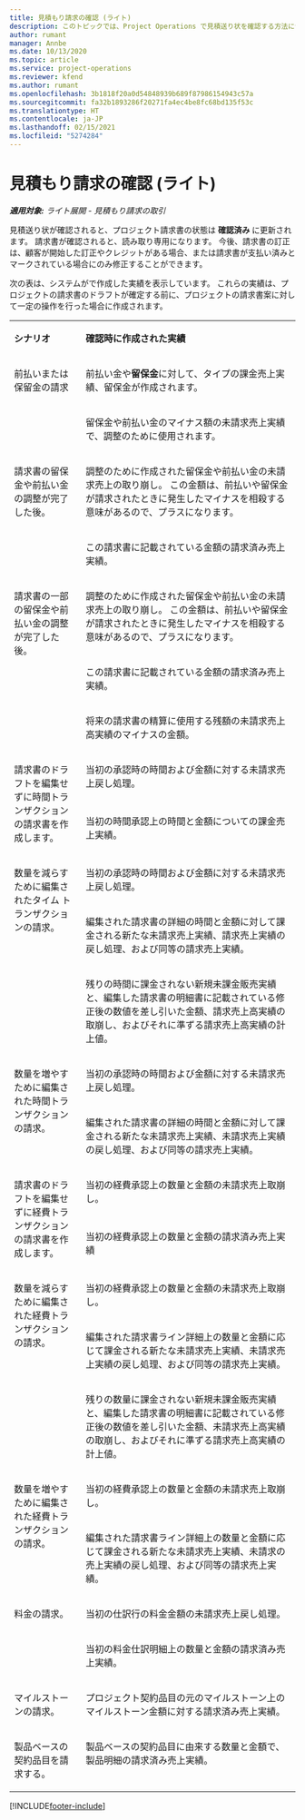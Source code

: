 ```yaml
---
title: 見積もり請求の確認 (ライト)
description: このトピックでは、Project Operations で見積送り状を確認する方法について解説します。
author: rumant
manager: Annbe
ms.date: 10/13/2020
ms.topic: article
ms.service: project-operations
ms.reviewer: kfend
ms.author: rumant
ms.openlocfilehash: 3b1818f20a0d54848939b689f87986154943c57a
ms.sourcegitcommit: fa32b1893286f20271fa4ec4be8fc68bd135f53c
ms.translationtype: HT
ms.contentlocale: ja-JP
ms.lasthandoff: 02/15/2021
ms.locfileid: "5274284"
---
```

# <a name="confirm-a-proforma-invoice---lite"></a>見積もり請求の確認 (ライト)

_**適用対象:** ライト展開 - 見積もり請求の取引_


見積送り状が確認されると、プロジェクト請求書の状態は **確認済み** に更新されます。 請求書が確認されると、読み取り専用になります。 今後、請求書の訂正は、顧客が開始した訂正やクレジットがある場合、または請求書が支払い済みとマークされている場合にのみ修正することができます。

次の表は、システムがで作成した実績を表示しています。 これらの実績は、プロジェクトの請求書のドラフトが確定する前に、プロジェクトの請求書案に対して一定の操作を行った場合に作成されます。

<table border="0" cellspacing="0" cellpadding="0">
    <tbody>
        <tr>
            <td width="216" valign="top">
                <p>
                    <strong>シナリオ</strong>
                </p>
            </td>
            <td width="808" valign="top">
                <p>
                    <strong>確認時に作成された実績</strong>
                </p>
            </td>
        </tr>
        <tr>
            <td width="216" rowspan="2" valign="top">
                <p>
前払いまたは保留金の請求 </p>
            </td>
            <td width="408" valign="top">
                <p>
前払い金や<strong>留保金</strong>に対して、タイプの課金売上実績、留保金が作成されます。
                </p>
            </td>
        </tr>
        <tr>
            <td width="408" valign="top">
                <p>
留保金や前払い金のマイナス額の未請求売上実績で、調整のために使用されます。
                </p>
            </td>
        </tr>
        <tr>
            <td width="216" rowspan="2" valign="top">
                <p>
請求書の留保金や前払い金の調整が完了した後。
                </p>
            </td>
            <td width="408" valign="top">
                <p>
調整のために作成された留保金や前払い金の未請求売上の取り崩し。 この金額は、前払いや留保金が請求されたときに発生したマイナスを相殺する意味があるので、プラスになります。
                </p>
            </td>
        </tr>
        <tr>
            <td width="408" valign="top">
                <p>
この請求書に記載されている金額の請求済み売上実績。
                </p>
            </td>
        </tr>
        <tr>
            <td width="216" rowspan="3" valign="top">
                <p>
請求書の一部の留保金や前払い金の調整が完了した後。
                </p>
            </td>
            <td width="408" valign="top">
                <p>
調整のために作成された留保金や前払い金の未請求売上の取り崩し。 この金額は、前払いや留保金が請求されたときに発生したマイナスを相殺する意味があるので、プラスになります。
                </p>
            </td>
        </tr>
        <tr>
            <td width="408" valign="top">
                <p>
この請求書に記載されている金額の請求済み売上実績。
                </p>
            </td>
        </tr>
        <tr>
            <td width="408" valign="top">
                <p>
将来の請求書の精算に使用する残額の未請求売上高実績のマイナスの金額。
                </p>
            </td>
        </tr>
        <tr>
            <td width="216" rowspan="2" valign="top">
                <p>
請求書のドラフトを編集せずに時間トランザクションの請求書を作成します。
                </p>
            </td>
            <td width="408" valign="top">
                <p>
当初の承認時の時間および金額に対する未請求売上戻し処理。
                </p>
            </td>
        </tr>
        <tr>
            <td width="408" valign="top">
                <p>
当初の時間承認上の時間と金額についての課金売上実績。
                </p>
            </td>
        </tr>
        <tr>
            <td width="216" rowspan="3" valign="top">
                <p>
数量を減らすために編集されたタイム トランザクションの請求。
                </p>
            </td>
            <td width="408" valign="top">
                <p>
当初の承認時の時間および金額に対する未請求売上戻し処理。
                </p>
            </td>
        </tr>
        <tr>
            <td width="408" valign="top">
                <p>
編集された請求書の詳細の時間と金額に対して課金される新たな未請求売上実績、請求売上実績の戻し処理、および同等の請求売上実績。
                </p>
            </td>
        </tr>
        <tr>
            <td width="408" valign="top">
                <p>
残りの時間に課金されない新規未課金販売実績と、編集した請求書の明細書に記載されている修正後の数値を差し引いた金額、請求売上高実績の取崩し、およびそれに準ずる請求売上高実績の計上値。
                </p>
            </td>
        </tr>
        <tr>
            <td width="216" rowspan="2" valign="top">
                <p>
数量を増やすために編集された時間トランザクションの請求。
                </p>
            </td>
            <td width="408" valign="top">
                <p>
当初の承認時の時間および金額に対する未請求売上戻し処理。
                </p>
            </td>
        </tr>
        <tr>
            <td width="408" valign="top">
                <p>
編集された請求書の詳細の時間と金額に対して課金される新たな未請求売上実績、未請求売上実績の戻し処理、および同等の請求売上実績。
                </p>
            </td>
        </tr>
        <tr>
            <td width="216" rowspan="2" valign="top">
                <p>
請求書のドラフトを編集せずに経費トランザクションの請求書を作成します。
                </p>
            </td>
            <td width="408" valign="top">
                <p>
当初の経費承認上の数量と金額の未請求売上取崩し。
                </p>
            </td>
        </tr>
        <tr>
            <td width="408" valign="top">
                <p>
当初の経費承認上の数量と金額の請求済み売上実績 </p>
            </td>
        </tr>
        <tr>
            <td width="216" rowspan="3" valign="top">
                <p>
数量を減らすために編集された経費トランザクションの請求。
                </p>
            </td>
            <td width="408" valign="top">
                <p>
当初の経費承認上の数量と金額の未請求売上取崩し。
                </p>
            </td>
        </tr>
        <tr>
            <td width="408" valign="top">
                <p>
編集された請求書ライン詳細上の数量と金額に応じて課金される新たな未請求売上実績、未請求売上実績の戻し処理、および同等の請求売上実績。
                </p>
            </td>
        </tr>
        <tr>
            <td width="408" valign="top">
                <p>
残りの数量に課金されない新規未課金販売実績と、編集した請求書の明細書に記載されている修正後の数値を差し引いた金額、未請求売上高実績の取崩し、およびそれに準ずる請求売上高実績の計上値。
                </p>
            </td>
        </tr>
        <tr>
            <td width="216" rowspan="2" valign="top">
                <p>
数量を増やすために編集された経費トランザクションの請求。
                </p>
            </td>
            <td width="408" valign="top">
                <p>
当初の経費承認上の数量と金額の未請求売上取崩し。
                </p>
            </td>
        </tr>
        <tr>
            <td width="408" valign="top">
                <p>
編集された請求書ライン詳細上の数量と金額に応じて課金される新たな未請求売上実績、未請求の売上実績の戻し処理、および同等の請求売上実績。 
                </p>
            </td>
        </tr>
        <tr>
            <td width="216" rowspan="2" valign="top">
                <p>
料金の請求。
                </p>
            </td>
            <td width="408" valign="top">
                <p>
当初の仕訳行の料金金額の未請求売上戻し処理。
                </p>
            </td>
        </tr>
        <tr>
            <td width="408" valign="top">
                <p>
当初の料金仕訳明細上の数量と金額の請求済み売上実績。
                </p>
            </td>
        </tr>
        <tr>
            <td width="216" valign="top">
                <p>
マイルストーンの請求。
                </p>
            </td>
            <td width="408" valign="top">
                <p>
プロジェクト契約品目の元のマイルストーン上のマイルストーン金額に対する請求済み売上実績。
                </p>
            </td>
        </tr>
        <tr>
            <td width="216" valign="top">
                <p>
製品ベースの契約品目を請求する。
                </p>
            </td>
            <td width="408" valign="top">
                <p>
製品ベースの契約品目に由来する数量と金額で、製品明細の請求済み売上実績。
                </p>
            </td>
        </tr>
    </tbody>
</table>


[!INCLUDE[footer-include](../../includes/footer-banner.md)]